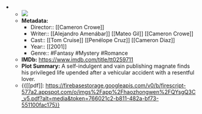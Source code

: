 - 
    - ![](https://m.media-amazon.com/images/M/MV5BYzFlMTJjYzUtMWFjYy00NjkyLTg1Y2EtYmZkMjdlOGQ1ZGYwL2ltYWdlXkEyXkFqcGdeQXVyMTQxNzMzNDI@._V1_SX300.jpg)  
    - **Metadata:**
        - Director:: [[Cameron Crowe]]
        - Writer:: [[Alejandro Amenábar]] [[Mateo Gil]] [[Cameron Crowe]]
        - Cast:: [[Tom Cruise]] [[Penélope Cruz]] [[Cameron Diaz]]
        - Year:: [[2001]]
        - Genre:: #Fantasy #Mystery #Romance
    - **IMDb:** https://www.imdb.com/title/tt0259711
    - **Plot Summary:** A self-indulgent and vain publishing magnate finds his privileged life upended after a vehicular accident with a resentful lover.
    - {{[[pdf]]: https://firebasestorage.googleapis.com/v0/b/firescript-577a2.appspot.com/o/imgs%2Fapp%2Fhaozhongwen%2FQYsgQ3C_v5.pdf?alt=media&token=766021c2-b811-482a-bf73-551100fac175}}
